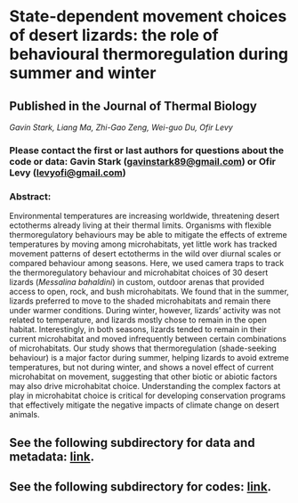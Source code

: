 # State-dependent movement choices of desert lizards: the role of behavioural thermoregulation during summer and winter

## Published in the Journal of Thermal Biology

_Gavin Stark, Liang Ma, Zhi-Gao Zeng, Wei-guo Du, Ofir Levy_

### Please contact the first or last authors for questions about the code or data: Gavin Stark (gavinstark89@gmail.com) or Ofir Levy (levyofi@gmail.com)

### **Abstract**:
Environmental temperatures are increasing worldwide, threatening desert ectotherms already living at their thermal limits. Organisms with flexible thermoregulatory behaviours may be able to mitigate the effects of extreme temperatures by moving among microhabitats, yet little work has tracked movement patterns of desert ectotherms in the wild over diurnal scales or compared behaviour among seasons. Here, we used camera traps to track the thermoregulatory behaviour and microhabitat choices of 30 desert lizards (_Messalina bahaldini_) in custom, outdoor arenas that provided access to open, rock, and bush microhabitats. We found that in the summer, lizards preferred to move to the shaded microhabitats and remain there under warmer conditions. During winter, however, lizards’ activity was not related to temperature, and lizards mostly chose to remain in the open habitat. Interestingly, in both seasons, lizards tended to remain in their current microhabitat and moved infrequently between certain combinations of microhabitats. Our study shows that thermoregulation (shade-seeking behaviour) is a major factor during summer, helping lizards to avoid extreme temperatures, but not during winter, and shows a novel effect of current microhabitat on movement, suggesting that other biotic or abiotic factors may also drive microhabitat choice. Understanding the complex factors at play in microhabitat choice is critical for developing conservation programs that effectively mitigate the negative impacts of climate change on desert animals.

## See the following subdirectory for data and metadata: [link](https://github.com/levyofi/Stark_et_al_JTB/tree/main/Data).
## See the following subdirectory for codes: [link](https://github.com/levyofi/Stark_et_al_JTB/tree/main/Code).
